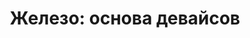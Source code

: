 ---
layout: autopage_category
permalink: /blog/hardware/
breadcrumb: Железо
title: "Железо: основа девайсов"
description: "Записи блога на тему железа: Arduino, STM32"
image: /assets/img/categories/hardware.png
---